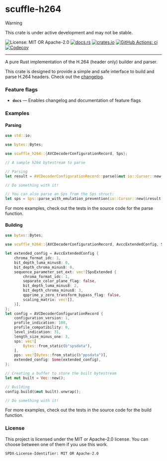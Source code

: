 <!-- cargo-sync-rdme title [[ -->
# scuffle-h264
<!-- cargo-sync-rdme ]] -->

> [!WARNING]  
> This crate is under active development and may not be stable.

<!-- cargo-sync-rdme badge [[ -->
![License: MIT OR Apache-2.0](https://img.shields.io/crates/l/scuffle-h264.svg?style=flat-square)
[![docs.rs](https://img.shields.io/docsrs/scuffle-h264.svg?logo=docs.rs&style=flat-square)](https://docs.rs/scuffle-h264)
[![crates.io](https://img.shields.io/crates/v/scuffle-h264.svg?logo=rust&style=flat-square)](https://crates.io/crates/scuffle-h264)
[![GitHub Actions: ci](https://img.shields.io/github/actions/workflow/status/scufflecloud/scuffle/ci.yaml.svg?label=ci&logo=github&style=flat-square)](https://github.com/scufflecloud/scuffle/actions/workflows/ci.yaml)
[![Codecov](https://img.shields.io/codecov/c/github/scufflecloud/scuffle.svg?label=codecov&logo=codecov&style=flat-square)](https://codecov.io/gh/scufflecloud/scuffle)
<!-- cargo-sync-rdme ]] -->

---

<!-- cargo-sync-rdme rustdoc [[ -->
A pure Rust implementation of the H.264 (header only) builder and parser.

This crate is designed to provide a simple and safe interface to build and parse H.264 headers.
Check out the [changelog](./CHANGELOG.md).

### Feature flags

* **`docs`** —  Enables changelog and documentation of feature flags

### Examples

#### Parsing

````rust
use std::io;

use bytes::Bytes;

use scuffle_h264::{AVCDecoderConfigurationRecord, Sps};

// A sample h264 bytestream to parse

// Parsing
let result = AVCDecoderConfigurationRecord::parse(&mut io::Cursor::new(bytes)).unwrap();

// Do something with it!

// You can also parse an Sps from the Sps struct:
let sps = Sps::parse_with_emulation_prevention(io::Cursor::new(&result.sps[0]));
````

For more examples, check out the tests in the source code for the parse function.

#### Building

````rust
use bytes::Bytes;

use scuffle_h264::{AVCDecoderConfigurationRecord, AvccExtendedConfig, Sps, SpsExtended};

let extended_config = AvccExtendedConfig {
    chroma_format_idc: 1,
    bit_depth_luma_minus8: 0,
    bit_depth_chroma_minus8: 0,
    sequence_parameter_set_ext: vec![SpsExtended {
        chroma_format_idc: 1,
        separate_color_plane_flag: false,
        bit_depth_luma_minus8: 2,
        bit_depth_chroma_minus8: 3,
        qpprime_y_zero_transform_bypass_flag: false,
        scaling_matrix: vec![],
    }],
};
let config = AVCDecoderConfigurationRecord {
    configuration_version: 1,
    profile_indication: 100,
    profile_compatibility: 0,
    level_indication: 31,
    length_size_minus_one: 3,
    sps: vec![
        Bytes::from_static(b"spsdata"),
    ],
    pps: vec![Bytes::from_static(b"ppsdata")],
    extended_config: Some(extended_config),
};

// Creating a buffer to store the built bytestream
let mut built = Vec::new();

// Building
config.build(&mut built).unwrap();

// Do something with it!
````

For more examples, check out the tests in the source code for the build function.

### License

This project is licensed under the MIT or Apache-2.0 license.
You can choose between one of them if you use this work.

`SPDX-License-Identifier: MIT OR Apache-2.0`
<!-- cargo-sync-rdme ]] -->
